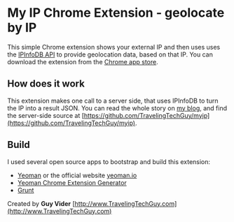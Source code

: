 My IP Chrome Extension - geolocate by IP
========================================

This simple Chrome extension shows your external IP and then uses uses the [IPInfoDB API](http://ipinfodb.com/) to provide geolocation data, based on that IP.
You can download the extension from the [Chrome app store](https://chrome.google.com/webstore/detail/my-ip/lejbibljgiojigkpkhmdgdhmiaddgidd?hl=en-US&gl=US).

How does it work
----------------
This extension makes one call to a server side, that uses IPInfoDB to turn the IP into a result JSON. 
You can read the whole story on [my blog](http://code.travelingtechguy.com/2013/04/whats-my-ip.html), and find the server-side source at [https://github.com/TravelingTechGuy/myip](https://github.com/TravelingTechGuy/myip).

Build
-----
I used several open source apps to bootstrap and build this extension:
- [Yeoman](https://github.com/yeoman/yeoman) or the official website [yeoman.io](http://yeoman.io)
- [Yeoman Chrome Extension Generator](https://github.com/yeoman/generator-chrome-extension)
- [Grunt](https://github.com/gruntjs/grunt)

Created by **Guy Vider** [http://www.TravelingTechGuy.com](http://www.TravelingTechGuy.com)